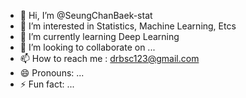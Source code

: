 - 👋 Hi, I’m @SeungChanBaek-stat
- 👀 I’m interested in Statistics, Machine Learning, Etcs
- 🌱 I’m currently learning Deep Learning
- 💞️ I’m looking to collaborate on ...
- 📫 How to reach me : drbsc123@gmail.com
- 😄 Pronouns: ...
- ⚡ Fun fact: ...

<!---
SeungChanBaek-stat/SeungChanBaek-stat is a ✨ special ✨ repository because its `README.md` (this file) appears on your GitHub profile.
You can click the Preview link to take a look at your changes.
--->
